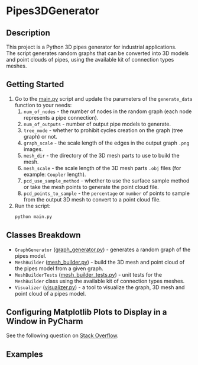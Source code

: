 # Pipes3DGenerator


## Description

This project is a Python 3D pipes generator for industrial applications. \
The script generates random graphs that can be converted into 3D models and point clouds of pipes, 
using the available kit of connection types meshes.


## Getting Started

1. Go to the [main.py](main.py) script and update the parameters of the `generate_data` function to your needs:
   1. `num_of_nodes` - the number of nodes in the random graph (each node represents a pipe connection).
   2. `num_of_outputs` - number of output pipe models to generate.
   3. `tree_mode` - whether to prohibit cycles creation on the graph (tree graph) or not.
   4. `graph_scale` - the scale length of the edges in the output graph `.png` images.
   5. `mesh_dir` - the directory of the 3D mesh parts to use to build the mesh.
   6. `mesh_scale` - the scale length of the 3D mesh parts `.obj` files (for example: `Coupler` length).
   7. `pcd_use_sample_method` - whether to use the surface sample method or take the mesh points to generate the point cloud file.
   8. `pcd_points_to_sample` - the `percentage` or `number` of points to sample from the output 3D mesh to convert to a point cloud file.
2. Run the script:
   ```bash
   python main.py
   ```


## Classes Breakdown

- `GraphGenerator` ([graph_generator.py](graph_generator.py)) - generates a random graph of the pipes model.
- `MeshBuilder` ([mesh_builder.py](mesh_builder.py)) - build the 3D mesh and point cloud of the pipes model from a given graph.
- `MeshBuilderTests` ([mesh_builder_tests.py](mesh_builder_tests.py)) - unit tests for the `MeshBuilder` class using the available kit of connection types meshes.
- `Visualizer` ([visualizer.py](visualizer.py)) - a tool to visualize the graph, 3D mesh and point cloud of a pipes model.


## Configuring Matplotlib Plots to Display in a Window in PyCharm

See the following question on [Stack Overflow](https://stackoverflow.com/questions/57015206/how-to-show-matplotlib-plots-in-a-window-instead-of-sciview-toolbar-in-pycharm-p).


## Examples
